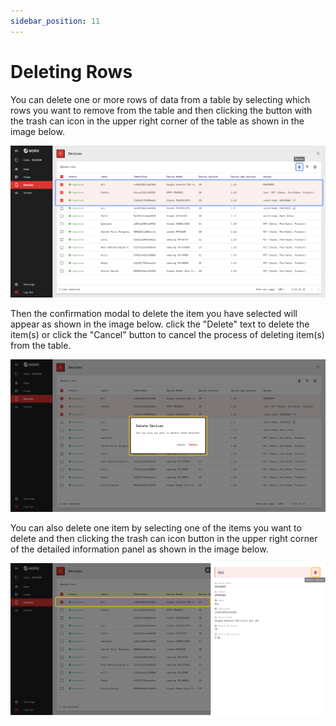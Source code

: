 ```yaml
---
sidebar_position: 11
---
```


# Deleting Rows

You can delete one or more rows of data from a table by selecting which rows you want to remove from the table and then clicking the button with the trash can icon in the upper right corner of the table as shown in the image below.

![](/img/screenshots/website-application-usage/table-component/deleting-rows/deleting-rows-1.png)

Then the confirmation modal to delete the item you have selected will appear as shown in the image below. click the "Delete" text to delete the item(s) or click the "Cancel" button to cancel the process of deleting item(s) from the table.

![](/img/screenshots/website-application-usage/table-component/deleting-rows/deleting-rows-2.png)

You can also delete one item by selecting one of the items you want to delete and then clicking the trash can icon button in the upper right corner of the detailed information panel as shown in the image below.

![](/img/screenshots/website-application-usage/table-component/deleting-rows/deleting-rows-3.png)